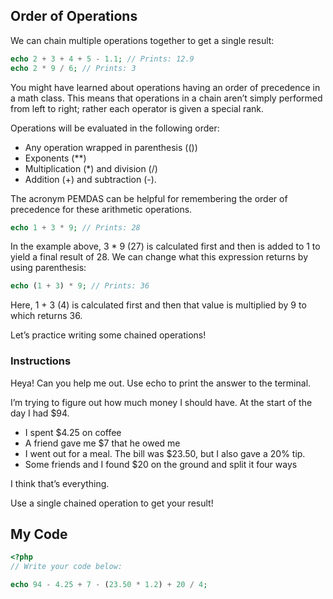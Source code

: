 ## Order of Operations

We can chain multiple operations together to get a single result:
```php
echo 2 + 3 + 4 + 5 - 1.1; // Prints: 12.9
echo 2 * 9 / 6; // Prints: 3
```
You might have learned about operations having an order of precedence in a math class. This means that operations in a chain aren’t simply performed from left to right; rather each operator is given a special rank.

Operations will be evaluated in the following order:

* Any operation wrapped in parenthesis (())
* Exponents (**)
* Multiplication (*) and division (/)
* Addition (+) and subtraction (-).

The acronym PEMDAS can be helpful for remembering the order of precedence for these arithmetic operations.
```php
echo 1 + 3 * 9; // Prints: 28
```
In the example above, 3 * 9 (27) is calculated first and then is added to 1 to yield a final result of 28. We can change what this expression returns by using parenthesis:
```php
echo (1 + 3) * 9; // Prints: 36
```
Here, 1 + 3 (4) is calculated first and then that value is multiplied by 9 to which returns 36.

Let’s practice writing some chained operations!

### Instructions

Heya! Can you help me out. Use echo to print the answer to the terminal.

I’m trying to figure out how much money I should have. At the start of the day I had $94.

* I spent $4.25 on coffee
* A friend gave me $7 that he owed me
* I went out for a meal. The bill was $23.50, but I also gave a 20% tip.
* Some friends and I found $20 on the ground and split it four ways

I think that’s everything.

Use a single chained operation to get your result!

## My Code
```php
<?php
// Write your code below:

echo 94 - 4.25 + 7 - (23.50 * 1.2) + 20 / 4;

```
